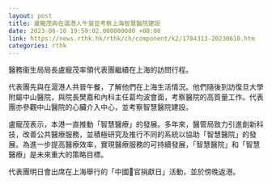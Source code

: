 ```yaml
---
layout: post
title: 盧寵茂與在滬港人午餐並考察上海智慧醫院建設
date: 2023-06-10 19:59:02.000000000 +08:00
link: https://news.rthk.hk/rthk/ch/component/k2/1704313-20230610.htm
categories: rthk
---
```


醫務衞生局局長盧寵茂率領代表團繼續在上海的訪問行程。

代表團先與在滬港人共晉午餐，了解他們在上海生活情況。他們隨後到訪復旦大學附屬中山醫院，與院長樊嘉和內科主任葛均波會面，考察醫院的高質量工作。代表團亦參觀中山醫院的心臟介入中心，並考察智慧醫院建設。

盧寵茂表示，本港一直推動「智慧醫療」的發展。多年來，醫管局致力引進創新科技，改善公共醫療服務，並積極研究及推行不同的系統以協助「智慧醫院」的發展。為進一步提高醫療效率，實現醫療服務的可持續發展，「智慧醫院」和「智慧醫療」是未來重大的策略目標。
 
代表團明日會出席在上海舉行的「中國𠾖官捐獻日」活動，並於傍晚返港。
